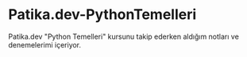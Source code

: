 # Patika.dev-PythonTemelleri
Patika.dev "Python Temelleri" kursunu takip ederken aldığım notları ve denemelerimi içeriyor.

